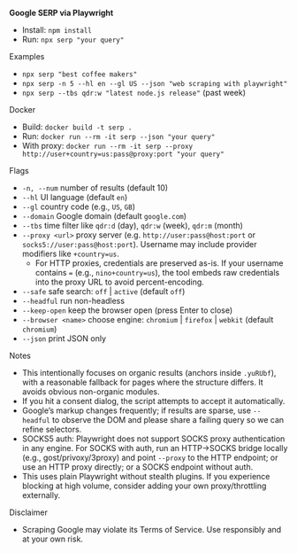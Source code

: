 **Google SERP via Playwright**

- Install: `npm install`
- Run: `npx serp "your query"`

Examples
- `npx serp "best coffee makers"`
- `npx serp -n 5 --hl en --gl US --json "web scraping with playwright"`
- `npx serp --tbs qdr:w "latest node.js release"` (past week)

Docker
- Build: `docker build -t serp .`
- Run: `docker run --rm -it serp --json "your query"`
- With proxy: `docker run --rm -it serp --proxy http://user+country=us:pass@proxy:port "your query"`

Flags
- `-n, --num` number of results (default 10)
- `--hl` UI language (default `en`)
- `--gl` country code (e.g., `US`, `GB`)
- `--domain` Google domain (default `google.com`)
- `--tbs` time filter like `qdr:d` (day), `qdr:w` (week), `qdr:m` (month)
- `--proxy <url>` proxy server (e.g. `http://user:pass@host:port` or `socks5://user:pass@host:port`). Username may include provider modifiers like `+country=us`.
  - For HTTP proxies, credentials are preserved as-is. If your username contains `=` (e.g., `nino+country=us`), the tool embeds raw credentials into the proxy URL to avoid percent-encoding.
- `--safe` safe search: `off` | `active` (default `off`)
- `--headful` run non-headless
- `--keep-open` keep the browser open (press Enter to close)
- `--browser <name>` choose engine: `chromium` | `firefox` | `webkit` (default `chromium`)
- `--json` print JSON only
 

Notes
- This intentionally focuses on organic results (anchors inside `.yuRUbf`), with a reasonable fallback for pages where the structure differs. It avoids obvious non-organic modules.
- If you hit a consent dialog, the script attempts to accept it automatically.
- Google’s markup changes frequently; if results are sparse, use `--headful` to observe the DOM and please share a failing query so we can refine selectors.
 - SOCKS5 auth: Playwright does not support SOCKS proxy authentication in any engine. For SOCKS with auth, run an HTTP→SOCKS bridge locally (e.g., gost/privoxy/3proxy) and point `--proxy` to the HTTP endpoint; or use an HTTP proxy directly; or a SOCKS endpoint without auth.
- This uses plain Playwright without stealth plugins. If you experience blocking at high volume, consider adding your own proxy/throttling externally.

Disclaimer
- Scraping Google may violate its Terms of Service. Use responsibly and at your own risk.
